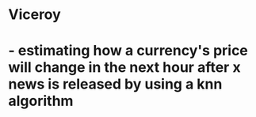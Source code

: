 # Viceroy
# - estimating how a currency's price will change in the next hour after x news is released by using a knn algorithm
